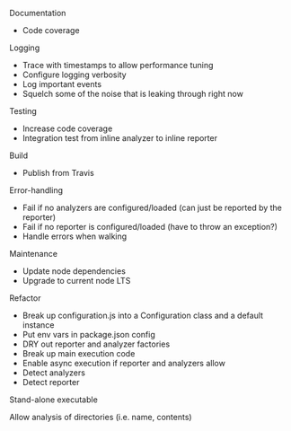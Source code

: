 Documentation
* Code coverage

Logging
* Trace with timestamps to allow performance tuning
* Configure logging verbosity
* Log important events
* Squelch some of the noise that is leaking through right now

Testing
* Increase code coverage
* Integration test from inline analyzer to inline reporter

Build
* Publish from Travis

Error-handling
* Fail if no analyzers are configured/loaded (can just be reported by the reporter)
* Fail if no reporter is configured/loaded (have to throw an exception?)
* Handle errors when walking

Maintenance
* Update node dependencies
* Upgrade to current node LTS

Refactor
* Break up configuration.js into a Configuration class and a default instance
* Put env vars in package.json config
* DRY out reporter and analyzer factories
* Break up main execution code
* Enable async execution if reporter and analyzers allow
* Detect analyzers
* Detect reporter

Stand-alone executable

Allow analysis of directories (i.e. name, contents)
